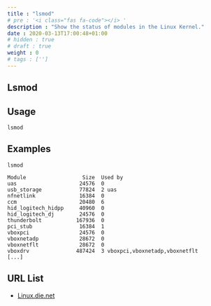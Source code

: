 ```yaml
---
title : "lsmod"
# pre : '<i class="fas fa-code"></i> '
description : "Show the status of modules in the Linux Kernel."
date : 2020-03-13T17:00:48+01:00
# hidden : true
# draft : true
weight : 0
# tags : ['']
---
```


## Lsmod

## Usage

```plain
lsmod
```

## Examples

```plain
lsmod

Module                  Size  Used by
uas                    24576  0
usb_storage            77824  2 uas
nfnetlink              16384  0
ccm                    20480  6
hid_logitech_hidpp     40960  0
hid_logitech_dj        24576  0
thunderbolt           167936  0
pci_stub               16384  1
vboxpci                24576  0
vboxnetadp             28672  0
vboxnetflt             28672  0
vboxdrv               487424  3 vboxpci,vboxnetadp,vboxnetflt
[...]
```

## URL List

* [Linux.die.net](https://linux.die.net/man/8/lsmod)
